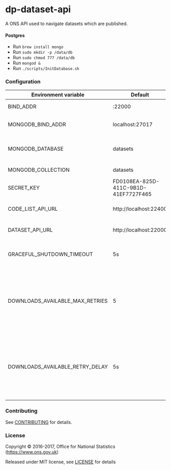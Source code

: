 dp-dataset-api
==================
A ONS API used to navigate datasets which are published.

#### Postgres
* Run ```brew install mongo```
* Run ```sudo mkdir -p /data/db```
* Run ```sudo chmod 777 /data/db```
* Run ```mongod &```
* Run ```./scripts/InitDatabase.sh```

### Configuration

| Environment variable             | Default                              | Description
| -------------------------------- | -------------------------------------| -----------
| BIND_ADDR                        | :22000                               | The host and port to bind to
| MONGODB_BIND_ADDR                | localhost:27017                      | The MongoDB bind address
| MONGODB_DATABASE                 | datasets                             | The MongoDB dataset database
| MONGODB_COLLECTION               | datasets                             | MongoDB collection
| SECRET_KEY                       | FD0108EA-825D-411C-9B1D-41EF7727F465 | A secret key used authentication
| CODE_LIST_API_URL                | http://localhost:22400               | The host name for the Dataset API
| DATASET_API_URL                  | http://localhost:22000               | The host name for the CodeList API
| GRACEFUL_SHUTDOWN_TIMEOUT        | 5s                                   | The graceful shutdown timeout in seconds
| DOWNLOADS_AVAILABLE_MAX_RETRIES  | 5                                    | The maximum number of attempts to make when checking if full dataset version download files have been created 
| DOWNLOADS_AVAILABLE_RETRY_DELAY  | 5s                                   | The time to wait between each API request to check if  full dataset version download files are available

### Contributing

See [CONTRIBUTING](CONTRIBUTING.md) for details.

### License

Copyright © 2016-2017, Office for National Statistics (https://www.ons.gov.uk)

Released under MIT license, see [LICENSE](LICENSE.md) for details
